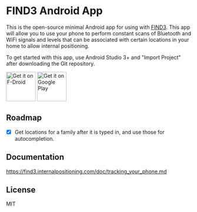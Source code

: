 # FIND3 Android App

This is the open-source minimal Android app for using with [FIND3](https://github.com/schollz/find3). This app will allow you to use your phone to perform constant scans of Bluetooth and WiFi signals and levels that can be associated with certain locations in your home to allow internal positioning.

To get started with this app, use Android Studio 3+ and "Import Project" after downloading the Git repository.

[<img src="https://f-droid.org/badge/get-it-on.png"
     alt="Get it on F-Droid"
     height="80">](https://f-droid.org/packages/com.internalpositioning.find3.find3app/)
[<img src="https://play.google.com/intl/en_us/badges/images/generic/en-play-badge.png"
     alt="Get it on Google Play"
     height="80">](https://play.google.com/store/apps/details?id=com.internalpositioning.find3.find3app)

## Roadmap

- [x] Get locations for a family after it is typed in, and use those for autocompletion.

## Documentation

https://find3.internalpositioning.com/doc/tracking_your_phone.md

## License

MIT
